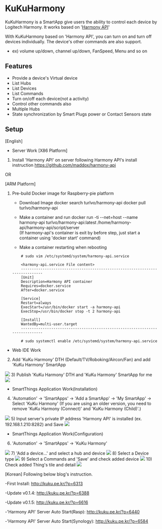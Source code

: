 # KuKuHarmony

KuKuHarmony is a SmartApp give users the ability to control each device by Logitech Harmony.
It works based on '[Harmony API](https://github.com/maddox/harmony-api)'

With KuKuHarmony based on 'Harmony API', you can turn on and turn off devices individually.
The device's other commands are also support. 
- ex) volume up/down, channel up/down, FanSpeed, Menu and so on


## Features

* Provide a device's Virtual device
* List Hubs
* List Devices
* List Commands
* Turn on/off each device(not a activity)
* Control other commands also
* Multiple Hubs
* State synchronization by Smart Plugs power or Contact Sensors state

## Setup
[English]
- Server Work
[X86 Platform]
1) Install 'Harmony API' on server following Harmony API's install instruction
https://github.com/maddox/harmony-api

OR

[ARM Platform]
1) Pre-build Docker image for Raspberry-pie platform
    - Download Image
    docker search turlvo/harmony-api
    docker pull turlvo/harmony-api

    - Make a container and run
    docker run -ti --net=host --name harmony-api turlvo/harmony-api:latest /home/harmony-api/harmony-api/script/server        
    (If harmony-api's container is exit by before step, just start a container using 'docker start' command)

    - Make a container restarting when rebooting
    ```
        # sudo vim /etc/systemd/system/harmony-api.service

        <harmony-api.service File content>
        -----------------------------------------------------------------------------            
        [Unit]
        Description=Harmony API container
        Requires=docker.service
        After=docker.service

        [Service]
        Restart=always
        ExecStart=/usr/bin/docker start -a harmony-api
        ExecStop=/usr/bin/docker stop -t 2 harmony-api

        [Install]
        WantedBy=multi-user.target
        -----------------------------------------------------------------------------

        # sudo systemctl enable /etc/systemd/system/harmony-api.service
    ```


- Web IDE Work
2) Add 'KuKu Harmony' DTH (Default/TV/Roboking/Aircon/Fan) and add 'KuKu Harmony' SmartApp
<img src="http://kuku.pe.kr/wordpress/wp-content/uploads/2017/04/harmony11-1024x464.jpg">
3) Publish 'KuKu Harmony' DTH and 'KuKu Harmony' SmartApp for me
<img src="http://kuku.pe.kr/wordpress/wp-content/uploads/2017/04/harmony22-1024x464.jpg">

- SmartThings Application Work(Installation)    
4) 'Automation' -> 'SmartApps' -> 'Add a SmartApp' -> 'My SmartApp' -> Select 'KuKu Harmony'
    (If you are using an older version, you need to remove 'KuKu Harmony (Connect)' and 'KuKu Harmony (Child)'.)
<img src="http://kuku.pe.kr/wordpress/wp-content/uploads/2017/04/smartapp_install1.jpg">
5) Input server's private IP address 'Harmony API' is installed (ex. 192.168.1.210:8282) and Save
<img src="http://kuku.pe.kr/wordpress/wp-content/uploads/2017/04/smartapp_install2.jpg">

- SmartThings Application Work(Configuration)
6) 'Automation' -> 'SmartApps' -> 'KuKu Harmony'
<img src="http://kuku.pe.kr/wordpress/wp-content/uploads/2017/04/smartapp_setup1.jpg">
7) 'Add a device...' and select a hub and device
<img src="http://kuku.pe.kr/wordpress/wp-content/uploads/2017/04/smartapp_setup2.jpg">
8) Select a Device type
<img src="http://kuku.pe.kr/wordpress/wp-content/uploads/2017/04/smartapp_setup3.jpg">
9) Select a Commands and 'Save' and check added device
<img src="http://kuku.pe.kr/wordpress/wp-content/uploads/2017/04/smartapp_setup4.jpg">
10) Check added Thing's tile and detail
<img src="http://kuku.pe.kr/wordpress/wp-content/uploads/2017/04/smartapp_setup6-1024x1024.jpg">



[Korean]
Following below blog's instruction.

-First Install: http://kuku.pe.kr/?p=6313

-Update v0.1.4: http://kuku.pe.kr/?p=6388

-Update v0.1.5: http://kuku.pe.kr/?p=6616

-'Harmony API' Server Auto Start(Rasp): http://kuku.pe.kr/?p=6440

-'Harmony API' Server Auto Start(Synology): http://kuku.pe.kr/?p=6584
    
   
